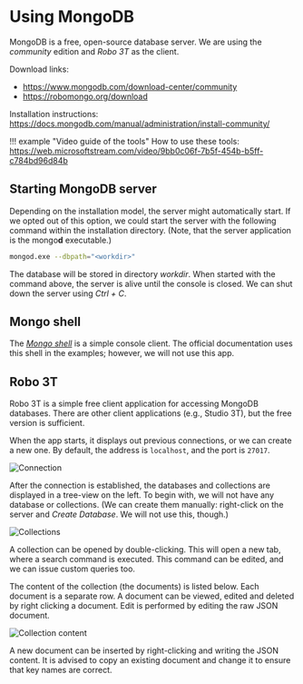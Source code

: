 # Using MongoDB

MongoDB is a free, open-source database server. We are using the _community_ edition and _Robo 3T_ as the client.

Download links:

- <https://www.mongodb.com/download-center/community>
- <https://robomongo.org/download>

Installation instructions: <https://docs.mongodb.com/manual/administration/install-community/>

!!! example "Video guide of the tools"
    How to use these tools: <https://web.microsoftstream.com/video/9bb0c06f-7b5f-454b-b5ff-c784bd96d84b>

## Starting MongoDB server

Depending on the installation model, the server might automatically start. If we opted out of this option, we could start the server with the following command within the installation directory. (Note, that the server application is the mongo&#8203;**d** executable.)

```bash
mongod.exe --dbpath="<workdir>"
```

The database will be stored in directory _workdir_. When started with the command above, the server is alive until the console is closed. We can shut down the server using _Ctrl + C_.

## Mongo shell

The [_Mongo shell_](https://docs.mongodb.com/manual/mongo/) is a simple console client. The official documentation uses this shell in the examples; however, we will not use this app.

## Robo 3T

Robo 3T is a simple free client application for accessing MongoDB databases. There are other client applications (e.g., Studio 3T), but the free version is sufficient.

When the app starts, it displays out previous connections, or we can create a new one. By default, the address is `localhost`, and the port is `27017`.

![Connection](../db/images/robo3t-connection.png)

After the connection is established, the databases and collections are displayed in a tree-view on the left. To begin with, we will not have any database or collections. (We can create them manually: right-click on the server and _Create Database_. We will not use this, though.)

![Collections](../db/images/robo3t-db-collections.png)

A collection can be opened by double-clicking. This will open a new tab, where a search command is executed. This command can be edited, and we can issue custom queries too.

The content of the collection (the documents) is listed below. Each document is a separate row. A document can be viewed, edited and deleted by right clicking a document. Edit is performed by editing the raw JSON document.

![Collection content](../db/images/robo3t-collection-list.png)

A new document can be inserted by right-clicking and writing the JSON content. It is advised to copy an existing document and change it to ensure that key names are correct.
